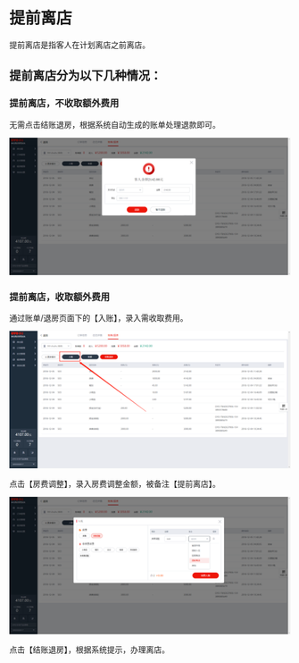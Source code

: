 # 提前离店

提前离店是指客人在计划离店之前离店。

## 提前离店分为以下几种情况：

### 提前离店，不收取额外费用

无需点击结账退房，根据系统自动生成的账单处理退款即可。

![&#x63D0;&#x524D;&#x79BB;&#x5E97;&#x4E0D;&#x6536;&#x53D6;&#x989D;&#x5916;&#x8D39;&#x7528;&#xFF0C;&#x7CFB;&#x7EDF;&#x63D0;&#x793A;&#x5BA2;&#x4EBA;&#x4F59;&#x989D;&#xFF0C;&#x6839;&#x636E;&#x63D0;&#x793A;&#x8FDB;&#x884C;&#x6536;&#x9000;&#x6B3E;&#x5373;&#x53EF;](../../.gitbook/assets/image%20%28159%29.png)

### 提前离店，收取额外费用

通过账单/退房页面下的【入账】，录入需收取费用。

![&#x70B9;&#x51FB;&#x5165;&#x8D26;&#xFF0C;&#x8C03;&#x6574;&#x5E94;&#x6536;](../../.gitbook/assets/image%20%2857%29.png)

点击【房费调整】，录入房费调整金额，被备注【提前离店】。

![&#x5F55;&#x5165;&#x623F;&#x8D39;&#x8C03;&#x6574;&#x91D1;&#x989D;&#xFF0C;&#x5907;&#x6CE8;&#x63D0;&#x524D;&#x79BB;&#x5E97;](../../.gitbook/assets/image%20%28131%29.png)

  
点击【结账退房】，根据系统提示，办理离店。

